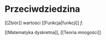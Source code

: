 # Przeciwdziedzina
[[Zbiór]] wartości [[Funkcja|funkcji]] $f$.

[[Matematyka dyskretna]], [[Teoria mnogości]]